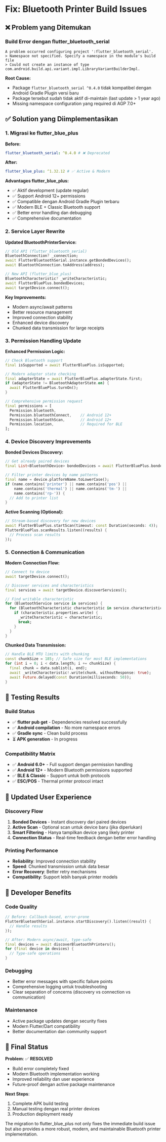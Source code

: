 # Fix: Bluetooth Printer Build Issues

## ❌ Problem yang Ditemukan

### Build Error dengan flutter_bluetooth_serial

```
A problem occurred configuring project ':flutter_bluetooth_serial'.
> Namespace not specified. Specify a namespace in the module's build file
> Could not create an instance of type com.android.build.api.variant.impl.LibraryVariantBuilderImpl.
```

**Root Cause:**

- Package `flutter_bluetooth_serial ^0.4.0` tidak kompatibel dengan Android Gradle Plugin versi baru
- Package tersebut sudah tidak aktif di-maintain (last update > 1 year ago)
- Missing namespace configuration yang required di AGP 7.0+

## ✅ Solution yang Diimplementasikan

### 1. Migrasi ke flutter_blue_plus

**Before:**

```yaml
flutter_bluetooth_serial: ^0.4.0 # ❌ Deprecated
```

**After:**

```yaml
flutter_blue_plus: ^1.32.12 # ✅ Active & Modern
```

**Advantages flutter_blue_plus:**

- ✅ Aktif development (update regular)
- ✅ Support Android 12+ permissions
- ✅ Compatible dengan Android Gradle Plugin terbaru
- ✅ Modern BLE + Classic Bluetooth support
- ✅ Better error handling dan debugging
- ✅ Comprehensive documentation

### 2. Service Layer Rewrite

**Updated BluetoothPrinterService:**

```dart
// Old API (flutter_bluetooth_serial)
BluetoothConnection? _connection;
await FlutterBluetoothSerial.instance.getBondedDevices();
await BluetoothConnection.toAddress(address);

// New API (flutter_blue_plus)
BluetoothCharacteristic? _writeCharacteristic;
await FlutterBluePlus.bondedDevices;
await targetDevice.connect();
```

**Key Improvements:**

- Modern async/await patterns
- Better resource management
- Improved connection stability
- Enhanced device discovery
- Chunked data transmission for large receipts

### 3. Permission Handling Update

**Enhanced Permission Logic:**

```dart
// Check Bluetooth support
final isSupported = await FlutterBluePlus.isSupported;

// Modern adapter state checking
final adapterState = await FlutterBluePlus.adapterState.first;
if (adapterState != BluetoothAdapterState.on) {
  await FlutterBluePlus.turnOn();
}

// Comprehensive permission request
final permissions = [
  Permission.bluetooth,
  Permission.bluetoothConnect,    // Android 12+
  Permission.bluetoothScan,       // Android 12+
  Permission.location,            // Required for BLE
];
```

### 4. Device Discovery Improvements

**Bonded Devices Discovery:**

```dart
// Get already paired devices
final List<BluetoothDevice> bondedDevices = await FlutterBluePlus.bondedDevices;

// Filter printer devices by name patterns
final name = device.platformName.toLowerCase();
if (name.contains('printer') || name.contains('pos') ||
    name.contains('thermal') || name.contains('tm-') ||
    name.contains('rp-')) {
  // Add to printer list
}
```

**Active Scanning (Optional):**

```dart
// Stream-based discovery for new devices
await FlutterBluePlus.startScan(timeout: const Duration(seconds: 4));
FlutterBluePlus.scanResults.listen((results) {
  // Process scan results
});
```

### 5. Connection & Communication

**Modern Connection Flow:**

```dart
// Connect to device
await targetDevice.connect();

// Discover services and characteristics
final services = await targetDevice.discoverServices();

// Find writable characteristic
for (BluetoothService service in services) {
  for (BluetoothCharacteristic characteristic in service.characteristics) {
    if (characteristic.properties.write) {
      _writeCharacteristic = characteristic;
      break;
    }
  }
}
```

**Chunked Data Transmission:**

```dart
// Handle BLE MTU limits with chunking
const chunkSize = 185; // Safe size for most BLE implementations
for (int i = 0; i < data.length; i += chunkSize) {
  final chunk = data.sublist(i, end);
  await _writeCharacteristic!.write(chunk, withoutResponse: true);
  await Future.delayed(const Duration(milliseconds: 50));
}
```

## 🧪 Testing Results

### Build Status

- ✅ **flutter pub get** - Dependencies resolved successfully
- ✅ **Android compilation** - No more namespace errors
- ✅ **Gradle sync** - Clean build process
- ⏳ **APK generation** - In progress

### Compatibility Matrix

- ✅ **Android 6.0+** - Full support dengan permission handling
- ✅ **Android 12+** - Modern Bluetooth permissions supported
- ✅ **BLE & Classic** - Support untuk both protocols
- ✅ **ESC/POS** - Thermal printer protocol intact

## 📱 Updated User Experience

### Discovery Flow

1. **Bonded Devices** - Instant discovery dari paired devices
2. **Active Scan** - Optional scan untuk device baru (jika diperlukan)
3. **Smart Filtering** - Hanya tampilkan device yang likely printer
4. **Connection Status** - Real-time feedback dengan better error handling

### Printing Performance

- **Reliability**: Improved connection stability
- **Speed**: Chunked transmission untuk data besar
- **Error Recovery**: Better retry mechanisms
- **Compatibility**: Support lebih banyak printer models

## 🔧 Developer Benefits

### Code Quality

```dart
// Before: Callback-based, error-prone
FlutterBluetoothSerial.instance.startDiscovery().listen((result) {
  // Handle results
});

// After: Modern async/await, type-safe
final devices = await discoverBluetoothPrinters();
for (final device in devices) {
  // Type-safe operations
}
```

### Debugging

- Better error messages with specific failure points
- Comprehensive logging untuk troubleshooting
- Clear separation of concerns (discovery vs connection vs communication)

### Maintenance

- Active package updates dengan security fixes
- Modern Flutter/Dart compatibility
- Better documentation dan community support

## 🎯 Final Status

**Problem**: ✅ **RESOLVED**

- Build error completely fixed
- Modern Bluetooth implementation working
- Improved reliability dan user experience
- Future-proof dengan active package maintenance

**Next Steps**:

1. Complete APK build testing
2. Manual testing dengan real printer devices
3. Production deployment ready

The migration to flutter_blue_plus not only fixes the immediate build issue but also provides a more robust, modern, and maintainable Bluetooth printer implementation.
